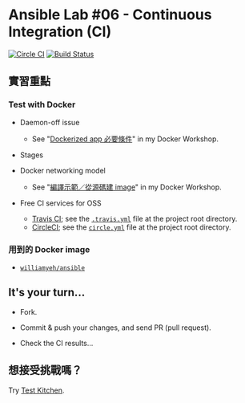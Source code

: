 Ansible Lab #06 - Continuous Integration (CI)
===

[![Circle CI](https://circleci.com/gh/softarch-school/ansible-workshop.svg?style=shield)](https://circleci.com/gh/softarch-school/ansible-workshop) [![Build Status](https://travis-ci.org/softarch-school/ansible-workshop.svg?branch=master)](https://travis-ci.org/softarch-school/ansible-workshop)


## 實習重點

### Test with Docker

- Daemon-off issue
  - See "[Dockerized app 必要條件](http://william-yeh.github.io/docker-workshop/slides/dockerize.html)" in my Docker Workshop.

- Stages

- Docker networking model
  - See "[編譯示範／從源碼建 image](http://william-yeh.github.io/docker-workshop/slides/build-pl.html)" in my Docker Workshop.

- Free CI services for OSS
  - [Travis CI](https://travis-ci.org/); see the [`.travis.yml`](../.travis.yml) file at the project root directory.
  - [CircleCI](https://circleci.com/); see the [`circle.yml`](../circle.yml) file at the project root directory.


### 用到的 Docker image

- [`williamyeh/ansible`](https://github.com/William-Yeh/docker-ansible)



## It's your turn...

- Fork.

- Commit & push your changes, and send PR (pull request).

- Check the CI results...


## 想接受挑戰嗎？

Try [Test Kitchen](http://kitchen.ci/).
